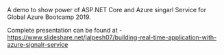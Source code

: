 A demo to show power of ASP.NET Core and Azure singarl Service for Global Azure Bootcamp 2019.

Complete presentation can be found at - https://www.slideshare.net/jalpesh07/building-real-time-application-with-azure-signalr-service
